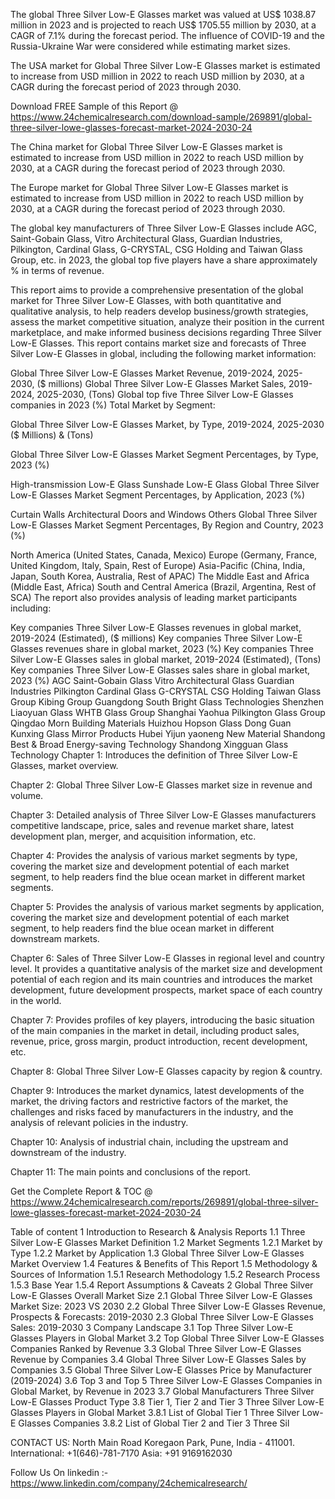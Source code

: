The global Three Silver Low-E Glasses market was valued at US$ 1038.87 million in 2023 and is projected to reach US$ 1705.55 million by 2030, at a CAGR of 7.1% during the forecast period. The influence of COVID-19 and the Russia-Ukraine War were considered while estimating market sizes.

The USA market for Global Three Silver Low-E Glasses market is estimated to increase from USD million in 2022 to reach USD million by 2030, at a CAGR during the forecast period of 2023 through 2030.

Download FREE Sample of this Report @ https://www.24chemicalresearch.com/download-sample/269891/global-three-silver-lowe-glasses-forecast-market-2024-2030-24

The China market for Global Three Silver Low-E Glasses market is estimated to increase from USD million in 2022 to reach USD million by 2030, at a CAGR during the forecast period of 2023 through 2030.

The Europe market for Global Three Silver Low-E Glasses market is estimated to increase from USD million in 2022 to reach USD million by 2030, at a CAGR during the forecast period of 2023 through 2030.

The global key manufacturers of Three Silver Low-E Glasses include AGC, Saint-Gobain Glass, Vitro Architectural Glass, Guardian Industries, Pilkington, Cardinal Glass, G-CRYSTAL, CSG Holding and Taiwan Glass Group, etc. in 2023, the global top five players have a share approximately % in terms of revenue.

This report aims to provide a comprehensive presentation of the global market for Three Silver Low-E Glasses, with both quantitative and qualitative analysis, to help readers develop business/growth strategies, assess the market competitive situation, analyze their position in the current marketplace, and make informed business decisions regarding Three Silver Low-E Glasses. This report contains market size and forecasts of Three Silver Low-E Glasses in global, including the following market information:

Global Three Silver Low-E Glasses Market Revenue, 2019-2024, 2025-2030, ($ millions)
Global Three Silver Low-E Glasses Market Sales, 2019-2024, 2025-2030, (Tons)
Global top five Three Silver Low-E Glasses companies in 2023 (%)
Total Market by Segment:

Global Three Silver Low-E Glasses Market, by Type, 2019-2024, 2025-2030 ($ Millions) & (Tons)

Global Three Silver Low-E Glasses Market Segment Percentages, by Type, 2023 (%)

High-transmission Low-E Glass
Sunshade Low-E Glass
Global Three Silver Low-E Glasses Market Segment Percentages, by Application, 2023 (%)

Curtain Walls
Architectural Doors and Windows
Others
Global Three Silver Low-E Glasses Market Segment Percentages, By Region and Country, 2023 (%)

North America (United States, Canada, Mexico)
Europe (Germany, France, United Kingdom, Italy, Spain, Rest of Europe)
Asia-Pacific (China, India, Japan, South Korea, Australia, Rest of APAC)
The Middle East and Africa (Middle East, Africa)
South and Central America (Brazil, Argentina, Rest of SCA)
The report also provides analysis of leading market participants including:

Key companies Three Silver Low-E Glasses revenues in global market, 2019-2024 (Estimated), ($ millions)
Key companies Three Silver Low-E Glasses revenues share in global market, 2023 (%)
Key companies Three Silver Low-E Glasses sales in global market, 2019-2024 (Estimated), (Tons)
Key companies Three Silver Low-E Glasses sales share in global market, 2023 (%)
AGC
Saint-Gobain Glass
Vitro Architectural Glass
Guardian Industries
Pilkington
Cardinal Glass
G-CRYSTAL
CSG Holding
Taiwan Glass Group
Kibing Group
Guangdong South Bright Glass Technologies
Shenzhen Liaoyuan Glass
WHTB Glass Group
Shanghai Yaohua Pilkington Glass Group
Qingdao Morn Building Materials
Huizhou Hopson Glass
Dong Guan Kunxing Glass Mirror Products
Hubei Yijun yaoneng New Material
Shandong Best & Broad Energy-saving Technology
Shandong Xingguan Glass Technology
Chapter 1: Introduces the definition of Three Silver Low-E Glasses, market overview.

Chapter 2: Global Three Silver Low-E Glasses market size in revenue and volume.

Chapter 3: Detailed analysis of Three Silver Low-E Glasses manufacturers competitive landscape, price, sales and revenue market share, latest development plan, merger, and acquisition information, etc.

Chapter 4: Provides the analysis of various market segments by type, covering the market size and development potential of each market segment, to help readers find the blue ocean market in different market segments.

Chapter 5: Provides the analysis of various market segments by application, covering the market size and development potential of each market segment, to help readers find the blue ocean market in different downstream markets.

Chapter 6: Sales of Three Silver Low-E Glasses in regional level and country level. It provides a quantitative analysis of the market size and development potential of each region and its main countries and introduces the market development, future development prospects, market space of each country in the world.

Chapter 7: Provides profiles of key players, introducing the basic situation of the main companies in the market in detail, including product sales, revenue, price, gross margin, product introduction, recent development, etc.

Chapter 8: Global Three Silver Low-E Glasses capacity by region & country.

Chapter 9: Introduces the market dynamics, latest developments of the market, the driving factors and restrictive factors of the market, the challenges and risks faced by manufacturers in the industry, and the analysis of relevant policies in the industry.

Chapter 10: Analysis of industrial chain, including the upstream and downstream of the industry.

Chapter 11: The main points and conclusions of the report.

Get the Complete Report & TOC @ https://www.24chemicalresearch.com/reports/269891/global-three-silver-lowe-glasses-forecast-market-2024-2030-24

Table of content
1 Introduction to Research & Analysis Reports
1.1 Three Silver Low-E Glasses Market Definition
1.2 Market Segments
1.2.1 Market by Type
1.2.2 Market by Application
1.3 Global Three Silver Low-E Glasses Market Overview
1.4 Features & Benefits of This Report
1.5 Methodology & Sources of Information
1.5.1 Research Methodology
1.5.2 Research Process
1.5.3 Base Year
1.5.4 Report Assumptions & Caveats
2 Global Three Silver Low-E Glasses Overall Market Size
2.1 Global Three Silver Low-E Glasses Market Size: 2023 VS 2030
2.2 Global Three Silver Low-E Glasses Revenue, Prospects & Forecasts: 2019-2030
2.3 Global Three Silver Low-E Glasses Sales: 2019-2030
3 Company Landscape
3.1 Top Three Silver Low-E Glasses Players in Global Market
3.2 Top Global Three Silver Low-E Glasses Companies Ranked by Revenue
3.3 Global Three Silver Low-E Glasses Revenue by Companies
3.4 Global Three Silver Low-E Glasses Sales by Companies
3.5 Global Three Silver Low-E Glasses Price by Manufacturer (2019-2024)
3.6 Top 3 and Top 5 Three Silver Low-E Glasses Companies in Global Market, by Revenue in 2023
3.7 Global Manufacturers Three Silver Low-E Glasses Product Type
3.8 Tier 1, Tier 2 and Tier 3 Three Silver Low-E Glasses Players in Global Market
3.8.1 List of Global Tier 1 Three Silver Low-E Glasses Companies
3.8.2 List of Global Tier 2 and Tier 3 Three Sil

CONTACT US:
North Main Road Koregaon Park, Pune, India - 411001.
International: +1(646)-781-7170
Asia: +91 9169162030

Follow Us On linkedin :- https://www.linkedin.com/company/24chemicalresearch/
